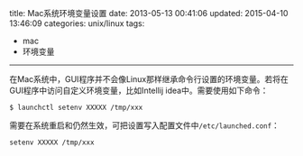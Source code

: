 title: Mac系统环境变量设置
date: 2013-05-13 00:41:06
updated: 2015-04-10 13:46:09
categories: unix/linux
tags:
- mac
- 环境变量
---
在Mac系统中，GUI程序并不会像Linux那样继承命令行设置的环境变量。若将在GUI程序中访问自定义环境变量，比如Intellij idea中。需要使用如下命令：

    $ launchctl setenv XXXXX /tmp/xxx

需要在系统重启和仍然生效，可把设置写入配置文件中`/etc/launched.conf`：

    setenv XXXXX /tmp/xxx
